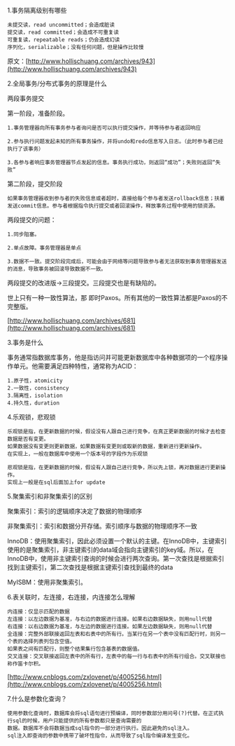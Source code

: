 1.事务隔离级别有哪些

```
未提交读，read uncommitted；会造成脏读
提交读，read committed；会造成不可重复读
可重复读，repeatable reads；仍会造成幻读
序列化，serializable；没有任何问题，但是操作比较慢
```

原文：[http://www.hollischuang.com/archives/943](http://www.hollischuang.com/archives/943)

2.全局事务/分布式事务的原理是什么

两段事务提交

第一阶段，准备阶段。

```
1.事务管理器向所有事务参与者询问是否可以执行提交操作，并等待参与者返回响应

2.参与执行问题发起未知的所有事务操作，并将undo和redo信息写入日志。（此时参与者已经执行了该事务）

3.各参与者响应事务管理器节点发起的信息。事务执行成功，则返回“成功”；失败则返回“失败”
```

第二阶段，提交阶段

```
如果事务管理器收到参与者的失败信息或者超时，直接给每个参与者发送rollback信息；扶着发送commit信息。参与者根据指令执行提交或者回滚操作，释放事务过程中使用的锁资源。
```

两段提交的问题：

```
1.同步阻塞。

2.单点故障。事务管理器是单点

3.数据不一致。提交阶段完成后，可能会由于网络等问题导致参与者无法获取到事务管理器发送的消息，导致事务被回滚导致数据不一致。
```

两段提交的改进版-&gt;三段提交。三段提交也是有缺陷的。

世上只有一种一致性算法，那 即时Paxos。所有其他的一致性算法都是Paxos的不完整版。

[http://www.hollischuang.com/archives/681](http://www.hollischuang.com/archives/681)

3.事务是什么

事务通常指数据库事务，他是指访问并可能更新数据库中各种数据项的一个程序操作单元。他需要满足四种特性，通常称为ACID：

```
1.原子性，atomicity
2.一致性，consistency
3.隔离性，isolation
4.持久性，duration
```

4.乐观锁，悲观锁

```
乐观锁是指，在更新数据的时候，假设没有人跟自己进行竞争，在真正更新数据的时候才去检查数据是否有变更。
如果数据没有变更则更新数据，如果数据有变更则或取新的数据，重新进行更新操作。
在实现上，一般在数据库中使用一个版本号的字段作为乐观锁
```

```
悲观锁是指，在更新数据的时候，假设有人跟自己进行竞争，所以先上锁，再对数据进行更新操作。
实现上一般是在sql后面加上for update
```

5.聚集索引和非聚集索引的区别

聚集索引：索引的逻辑顺序决定了数据的物理顺序

非聚集索引：索引和数据分开存储。索引顺序与数据的物理顺序不一致

InnoDB：使用聚集索引，因此必须设置一个默认的主键。在InnoDB中，主键索引使用的是聚集索引，非主键索引的data域会指向主键索引的key域。所以，在InnoDB中，使用非主键索引查询的时候会进行两次查询。第一次查找是根据索引找到主键索引，第二次查找是根据主键索引查找到最终的data

MyISBM：使用非聚集索引。

6.表关联时，左连接，右连接，内连接怎么理解

```
内连接：仅显示匹配的数据
左连接：以左边数据为基准，与右边的数据进行连接。如果右边数据缺失，则用null代替
右连接：以右边数据为基准，与左边的数据进行连接。如果左边数据缺失，则用null代替
全连接：完整外部联接返回左表和右表中的所有行。当某行在另一个表中没有匹配行时，则另一个表的选择列表列包含空值。
如果表之间有匹配行，则整个结果集行包含基表的数据值。
交叉连接：交叉联接返回左表中的所有行，左表中的每一行与右表中的所有行组合。交叉联接也称作笛卡尔积。
```

[http://www.cnblogs.com/zxlovenet/p/4005256.html](http://www.cnblogs.com/zxlovenet/p/4005256.html)

7.什么是参数化查询？

```
使用参数化查询时，数据库会将sql语句进行预编译，同时参数部分用问号(?)代替。在正式执行sql的时候，用户只能提供的所有参数都只是查询需要的
数据。数据库不会将数据当成sql指令的一部分进行执行。因此避免的sql注入。
sql注入即查询的参数中携带了破坏性指令，从而导致了sql指令编译发生变化。
```



